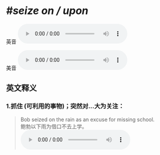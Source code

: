 # ***\#seize on / upon*** 
英音
<audio src="./media/seize on1_AAC.aac" controls="controls"></audio>

美音
<audio src="./media/seize on2_AAC.aac" controls="controls"></audio>



  

英文释义
---
### 1.**抓住 (可利用的事物)；突然对…大为关注：**  

 > Bob seized on the rain as an excuse for missing school.   
 > 鲍勃以下雨为借口不去上学。    
<audio src="./media/seize-2.aac" controls="controls"></audio>


